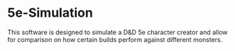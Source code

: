 # 5e-Simulation
This software is designed to simulate a D&amp;D 5e character creator and allow for comparison on how certain builds perform against different monsters. 
